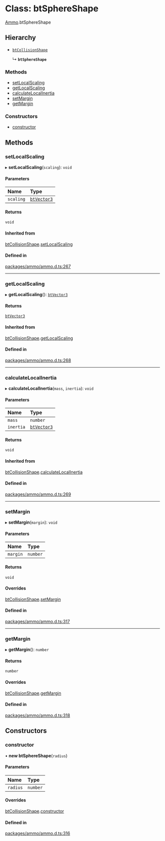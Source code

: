 # Class: btSphereShape

[Ammo](../modules/Ammo.md).btSphereShape

## Hierarchy

- [`btCollisionShape`](Ammo.btCollisionShape.md)

  ↳ **`btSphereShape`**


### Methods

- [setLocalScaling](Ammo.btSphereShape.md#setlocalscaling)
- [getLocalScaling](Ammo.btSphereShape.md#getlocalscaling)
- [calculateLocalInertia](Ammo.btSphereShape.md#calculatelocalinertia)
- [setMargin](Ammo.btSphereShape.md#setmargin)
- [getMargin](Ammo.btSphereShape.md#getmargin)

### Constructors

- [constructor](Ammo.btSphereShape.md#constructor)

## Methods

### setLocalScaling

▸ **setLocalScaling**(`scaling`): `void`

#### Parameters

| Name | Type |
| :------ | :------ |
| `scaling` | [`btVector3`](Ammo.btVector3.md) |

#### Returns

`void`

#### Inherited from

[btCollisionShape](Ammo.btCollisionShape.md).[setLocalScaling](Ammo.btCollisionShape.md#setlocalscaling)

#### Defined in

[packages/ammo/ammo.d.ts:267](https://github.com/Orillusion/orillusion/blob/main/packages/ammo/ammo.d.ts#L267)

___

### getLocalScaling

▸ **getLocalScaling**(): [`btVector3`](Ammo.btVector3.md)

#### Returns

[`btVector3`](Ammo.btVector3.md)

#### Inherited from

[btCollisionShape](Ammo.btCollisionShape.md).[getLocalScaling](Ammo.btCollisionShape.md#getlocalscaling)

#### Defined in

[packages/ammo/ammo.d.ts:268](https://github.com/Orillusion/orillusion/blob/main/packages/ammo/ammo.d.ts#L268)

___

### calculateLocalInertia

▸ **calculateLocalInertia**(`mass`, `inertia`): `void`

#### Parameters

| Name | Type |
| :------ | :------ |
| `mass` | `number` |
| `inertia` | [`btVector3`](Ammo.btVector3.md) |

#### Returns

`void`

#### Inherited from

[btCollisionShape](Ammo.btCollisionShape.md).[calculateLocalInertia](Ammo.btCollisionShape.md#calculatelocalinertia)

#### Defined in

[packages/ammo/ammo.d.ts:269](https://github.com/Orillusion/orillusion/blob/main/packages/ammo/ammo.d.ts#L269)

___

### setMargin

▸ **setMargin**(`margin`): `void`

#### Parameters

| Name | Type |
| :------ | :------ |
| `margin` | `number` |

#### Returns

`void`

#### Overrides

[btCollisionShape](Ammo.btCollisionShape.md).[setMargin](Ammo.btCollisionShape.md#setmargin)

#### Defined in

[packages/ammo/ammo.d.ts:317](https://github.com/Orillusion/orillusion/blob/main/packages/ammo/ammo.d.ts#L317)

___

### getMargin

▸ **getMargin**(): `number`

#### Returns

`number`

#### Overrides

[btCollisionShape](Ammo.btCollisionShape.md).[getMargin](Ammo.btCollisionShape.md#getmargin)

#### Defined in

[packages/ammo/ammo.d.ts:318](https://github.com/Orillusion/orillusion/blob/main/packages/ammo/ammo.d.ts#L318)

## Constructors

### constructor

• **new btSphereShape**(`radius`)

#### Parameters

| Name | Type |
| :------ | :------ |
| `radius` | `number` |

#### Overrides

[btCollisionShape](Ammo.btCollisionShape.md).[constructor](Ammo.btCollisionShape.md#constructor)

#### Defined in

[packages/ammo/ammo.d.ts:316](https://github.com/Orillusion/orillusion/blob/main/packages/ammo/ammo.d.ts#L316)
